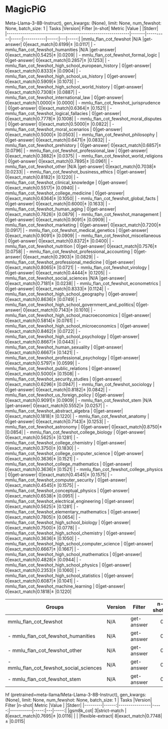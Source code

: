 # MagicPiG


Meta-Llama-3-8B-Instruct), gen_kwargs: (None), limit: None, num_fewshot: None, batch_size: 1
|                            Tasks                            |Version|  Filter  |n-shot|  Metric   |Value |   |Stderr|
|-------------------------------------------------------------|-------|----------|-----:|-----------|-----:|---|-----:|
|mmlu_flan_cot_fewshot                                        |N/A    |get-answer|     0|exact_match|0.6199|±  |0.0117|
| - mmlu_flan_cot_fewshot_humanities                          |N/A    |get-answer|     0|exact_match|0.5425|±  |0.0209|
|  - mmlu_flan_cot_fewshot_formal_logic                       |      0|get-answer|     0|exact_match|0.2857|±  |0.1253|
|  - mmlu_flan_cot_fewshot_high_school_european_history       |      0|get-answer|     0|exact_match|0.8333|±  |0.0904|
|  - mmlu_flan_cot_fewshot_high_school_us_history             |      0|get-answer|     0|exact_match|0.5909|±  |0.1073|
|  - mmlu_flan_cot_fewshot_high_school_world_history          |      0|get-answer|     0|exact_match|0.7308|±  |0.0887|
|  - mmlu_flan_cot_fewshot_international_law                  |      0|get-answer|     0|exact_match|1.0000|±  |0.0000|
|  - mmlu_flan_cot_fewshot_jurisprudence                      |      0|get-answer|     0|exact_match|0.6364|±  |0.1521|
|  - mmlu_flan_cot_fewshot_logical_fallacies                  |      0|get-answer|     0|exact_match|0.7778|±  |0.1008|
|  - mmlu_flan_cot_fewshot_moral_disputes                     |      0|get-answer|     0|exact_match|0.5000|±  |0.0822|
|  - mmlu_flan_cot_fewshot_moral_scenarios                    |      0|get-answer|     0|exact_match|0.5000|±  |0.0503|
|  - mmlu_flan_cot_fewshot_philosophy                         |      0|get-answer|     0|exact_match|0.6471|±  |0.0832|
|  - mmlu_flan_cot_fewshot_prehistory                         |      0|get-answer|     0|exact_match|0.6857|±  |0.0796|
|  - mmlu_flan_cot_fewshot_professional_law                   |      0|get-answer|     0|exact_match|0.3882|±  |0.0375|
|  - mmlu_flan_cot_fewshot_world_religions                    |      0|get-answer|     0|exact_match|0.7895|±  |0.0961|
| - mmlu_flan_cot_fewshot_other                               |N/A    |get-answer|     0|exact_match|0.7038|±  |0.0233|
|  - mmlu_flan_cot_fewshot_business_ethics                    |      0|get-answer|     0|exact_match|0.8182|±  |0.1220|
|  - mmlu_flan_cot_fewshot_clinical_knowledge                 |      0|get-answer|     0|exact_match|0.5517|±  |0.0940|
|  - mmlu_flan_cot_fewshot_college_medicine                   |      0|get-answer|     0|exact_match|0.6364|±  |0.1050|
|  - mmlu_flan_cot_fewshot_global_facts                       |      0|get-answer|     0|exact_match|0.6000|±  |0.1633|
|  - mmlu_flan_cot_fewshot_human_aging                        |      0|get-answer|     0|exact_match|0.7826|±  |0.0879|
|  - mmlu_flan_cot_fewshot_management                         |      0|get-answer|     0|exact_match|0.9091|±  |0.0909|
|  - mmlu_flan_cot_fewshot_marketing                          |      0|get-answer|     0|exact_match|0.7200|±  |0.0917|
|  - mmlu_flan_cot_fewshot_medical_genetics                   |      0|get-answer|     0|exact_match|0.9091|±  |0.0909|
|  - mmlu_flan_cot_fewshot_miscellaneous                      |      0|get-answer|     0|exact_match|0.8372|±  |0.0400|
|  - mmlu_flan_cot_fewshot_nutrition                          |      0|get-answer|     0|exact_match|0.7576|±  |0.0758|
|  - mmlu_flan_cot_fewshot_professional_accounting            |      0|get-answer|     0|exact_match|0.2903|±  |0.0829|
|  - mmlu_flan_cot_fewshot_professional_medicine              |      0|get-answer|     0|exact_match|0.8065|±  |0.0721|
|  - mmlu_flan_cot_fewshot_virology                           |      0|get-answer|     0|exact_match|0.4444|±  |0.1205|
| - mmlu_flan_cot_fewshot_social_sciences                     |N/A    |get-answer|     0|exact_match|0.7181|±  |0.0238|
|  - mmlu_flan_cot_fewshot_econometrics                       |      0|get-answer|     0|exact_match|0.8333|±  |0.1124|
|  - mmlu_flan_cot_fewshot_high_school_geography              |      0|get-answer|     0|exact_match|0.8636|±  |0.0749|
|  - mmlu_flan_cot_fewshot_high_school_government_and_politics|      0|get-answer|     0|exact_match|0.7143|±  |0.1010|
|  - mmlu_flan_cot_fewshot_high_school_macroeconomics         |      0|get-answer|     0|exact_match|0.5814|±  |0.0761|
|  - mmlu_flan_cot_fewshot_high_school_microeconomics         |      0|get-answer|     0|exact_match|0.8462|±  |0.0722|
|  - mmlu_flan_cot_fewshot_high_school_psychology             |      0|get-answer|     0|exact_match|0.8667|±  |0.0443|
|  - mmlu_flan_cot_fewshot_human_sexuality                    |      0|get-answer|     0|exact_match|0.6667|±  |0.1421|
|  - mmlu_flan_cot_fewshot_professional_psychology            |      0|get-answer|     0|exact_match|0.5797|±  |0.0599|
|  - mmlu_flan_cot_fewshot_public_relations                   |      0|get-answer|     0|exact_match|0.5000|±  |0.1508|
|  - mmlu_flan_cot_fewshot_security_studies                   |      0|get-answer|     0|exact_match|0.6296|±  |0.0947|
|  - mmlu_flan_cot_fewshot_sociology                          |      0|get-answer|     0|exact_match|0.8182|±  |0.0842|
|  - mmlu_flan_cot_fewshot_us_foreign_policy                  |      0|get-answer|     0|exact_match|0.9091|±  |0.0909|
| - mmlu_flan_cot_fewshot_stem                                |N/A    |get-answer|     0|exact_match|0.5552|±  |0.0257|
|  - mmlu_flan_cot_fewshot_abstract_algebra                   |      0|get-answer|     0|exact_match|0.1818|±  |0.1220|
|  - mmlu_flan_cot_fewshot_anatomy                            |      0|get-answer|     0|exact_match|0.7143|±  |0.1253|
|  - mmlu_flan_cot_fewshot_astronomy                          |      0|get-answer|     0|exact_match|0.8750|±  |0.0854|
|  - mmlu_flan_cot_fewshot_college_biology                    |      0|get-answer|     0|exact_match|0.5625|±  |0.1281|
|  - mmlu_flan_cot_fewshot_college_chemistry                  |      0|get-answer|     0|exact_match|0.3750|±  |0.1830|
|  - mmlu_flan_cot_fewshot_college_computer_science           |      0|get-answer|     0|exact_match|0.3636|±  |0.1521|
|  - mmlu_flan_cot_fewshot_college_mathematics                |      0|get-answer|     0|exact_match|0.3636|±  |0.1521|
|  - mmlu_flan_cot_fewshot_college_physics                    |      0|get-answer|     0|exact_match|0.4545|±  |0.1575|
|  - mmlu_flan_cot_fewshot_computer_security                  |      0|get-answer|     0|exact_match|0.4545|±  |0.1575|
|  - mmlu_flan_cot_fewshot_conceptual_physics                 |      0|get-answer|     0|exact_match|0.6538|±  |0.0951|
|  - mmlu_flan_cot_fewshot_electrical_engineering             |      0|get-answer|     0|exact_match|0.5625|±  |0.1281|
|  - mmlu_flan_cot_fewshot_elementary_mathematics             |      0|get-answer|     0|exact_match|0.7805|±  |0.0654|
|  - mmlu_flan_cot_fewshot_high_school_biology                |      0|get-answer|     0|exact_match|0.7500|±  |0.0778|
|  - mmlu_flan_cot_fewshot_high_school_chemistry              |      0|get-answer|     0|exact_match|0.3636|±  |0.1050|
|  - mmlu_flan_cot_fewshot_high_school_computer_science       |      0|get-answer|     0|exact_match|0.6667|±  |0.1667|
|  - mmlu_flan_cot_fewshot_high_school_mathematics            |      0|get-answer|     0|exact_match|0.4828|±  |0.0944|
|  - mmlu_flan_cot_fewshot_high_school_physics                |      0|get-answer|     0|exact_match|0.2353|±  |0.1060|
|  - mmlu_flan_cot_fewshot_high_school_statistics             |      0|get-answer|     0|exact_match|0.6087|±  |0.1041|
|  - mmlu_flan_cot_fewshot_machine_learning                   |      0|get-answer|     0|exact_match|0.1818|±  |0.1220|

|                 Groups                 |Version|  Filter  |n-shot|  Metric   |Value |   |Stderr|
|----------------------------------------|-------|----------|-----:|-----------|-----:|---|-----:|
|mmlu_flan_cot_fewshot                   |N/A    |get-answer|     0|exact_match|0.6199|±  |0.0117|
| - mmlu_flan_cot_fewshot_humanities     |N/A    |get-answer|     0|exact_match|0.5425|±  |0.0209|
| - mmlu_flan_cot_fewshot_other          |N/A    |get-answer|     0|exact_match|0.7038|±  |0.0233|
| - mmlu_flan_cot_fewshot_social_sciences|N/A    |get-answer|     0|exact_match|0.7181|±  |0.0238|
| - mmlu_flan_cot_fewshot_stem           |N/A    |get-answer|     0|exact_match|0.5552|±  |0.0257|

hf (pretrained=meta-llama/Meta-Llama-3-8B-Instruct), gen_kwargs: (None), limit: None, num_fewshot: None, batch_size: 1
|  Tasks  |Version|     Filter     |n-shot|  Metric   |Value |   |Stderr|
|---------|------:|----------------|-----:|-----------|-----:|---|-----:|
|gsm8k_cot|      3|strict-match    |     8|exact_match|0.7695|±  |0.0116|
|         |       |flexible-extract|     8|exact_match|0.7748|±  |0.0115|



